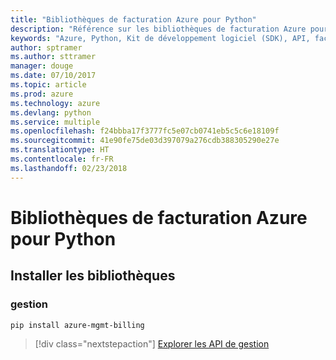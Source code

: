 ```yaml
---
title: "Bibliothèques de facturation Azure pour Python"
description: "Référence sur les bibliothèques de facturation Azure pour Python"
keywords: "Azure, Python, Kit de développement logiciel (SDK), API, facturation"
author: sptramer
ms.author: sttramer
manager: douge
ms.date: 07/10/2017
ms.topic: article
ms.prod: azure
ms.technology: azure
ms.devlang: python
ms.service: multiple
ms.openlocfilehash: f24bbba17f3777fc5e07cb0741eb5c5c6e18109f
ms.sourcegitcommit: 41e90fe75de03d397079a276cdb388305290e27e
ms.translationtype: HT
ms.contentlocale: fr-FR
ms.lasthandoff: 02/23/2018
---
```

# <a name="azure-billing-libraries-for-python"></a>Bibliothèques de facturation Azure pour Python

## <a name="install-the-libraries"></a>Installer les bibliothèques


### <a name="management"></a>gestion

```bash
pip install azure-mgmt-billing
```
> [!div class="nextstepaction"]
> [Explorer les API de gestion](/python/api/overview/azure/billing/management)